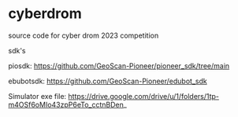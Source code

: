 # cyberdrom
source code for cyber drom 2023 competition

sdk's

piosdk:
https://github.com/GeoScan-Pioneer/pioneer_sdk/tree/main

ebubotsdk:
https://github.com/GeoScan-Pioneer/edubot_sdk

Simulator exe file:
https://drive.google.com/drive/u/1/folders/1tp-m4OSf6oMIo43zpP6eTo_cctnBDen_
